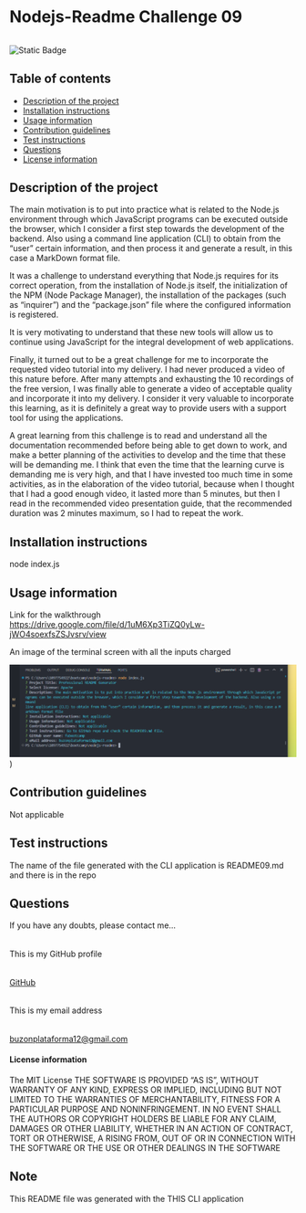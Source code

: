 
#
# Nodejs-Readme Challenge 09
######
![Static Badge](https://img.shields.io/badge/license_by-MIT-blue.svg)
###
## Table of contents
* [Description of the project](#description-section)
* [Installation instructions](#installation-section)
* [Usage information](#usage-section)
* [Contribution guidelines](#contribution-section)
* [Test instructions](#test-section)
* [Questions](#questions-section)
* [License information](#license-section)
<a id="description-section"></a>
## Description of the project
The main motivation is to put into practice what is related to the Node.js environment through which JavaScript programs can be executed outside the browser, which I consider a first step towards the development of the backend. Also using a command line application (CLI) to obtain from the “user” certain information, and then process it and generate a result, in this case a MarkDown format file.

It was a challenge to understand everything that Node.js requires for its correct operation, from the installation of Node.js itself, the initialization of the NPM (Node Package Manager), the installation of the packages (such as “inquirer”) and the “package.json” file where the configured information is registered.

It is very motivating to understand that these new tools will allow us to continue using JavaScript for the integral development of web applications.

Finally, it turned out to be a great challenge for me to incorporate the requested video tutorial into my delivery. I had never produced a video of this nature before. After many attempts and exhausting the 10 recordings of the free version, I was finally able to generate a video of acceptable quality and incorporate it into my delivery. I consider it very valuable to incorporate this learning, as it is definitely a great way to provide users with a support tool for using the applications.

A great learning from this challenge is to read and understand all the documentation recommended before being able to get down to work, and make a better planning of the activities to develop and the time that these will be demanding me. I think that even the time that the learning curve is demanding me is very high, and that I have invested too much time in some activities, as in the elaboration of the video tutorial, because when I thought that I had a good enough video, it lasted more than 5 minutes, but then I read in the recommended video presentation guide, that the recommended duration was 2 minutes maximum, so I had to repeat the work.

<a id="installation-section"></a>
## Installation instructions
node index.js
<a id="usage-section"></a>
## Usage information

Link for the walkthrough
https://drive.google.com/file/d/1uM6Xp3TiZQ0yLw-jWO4soexfsZSJvsrv/view

An image of the terminal screen with all the inputs charged

![Terminal screen complete](/assets/terminal-screen-full.png))

<a id="contribution-section"></a>
## Contribution guidelines
Not applicable
<a id="test-section"></a>
## Test instructions
The name of the file generated  with the CLI application is README09.md
and there is in the repo

<a id="questions-section"></a>
## Questions
If you have any doubts, please contact me...
######
This is my GitHub profile
######
[GitHub](https://github.com/fubootcamp)
######
This is my email address
######
buzonplataforma12@gmail.com
####
<a id="license-section"></a>
#### License information
The MIT License
                                THE SOFTWARE IS PROVIDED “AS IS”, WITHOUT WARRANTY OF ANY KIND,
                                EXPRESS OR IMPLIED, INCLUDING BUT NOT LIMITED TO THE WARRANTIES
                                OF MERCHANTABILITY, FITNESS FOR A PARTICULAR PURPOSE AND NONINFRINGEMENT.
                                IN NO EVENT SHALL THE AUTHORS OR COPYRIGHT HOLDERS BE LIABLE FOR ANY CLAIM,
                                DAMAGES OR OTHER LIABILITY, WHETHER IN AN ACTION OF CONTRACT, TORT OR OTHERWISE,
                                A RISING FROM, OUT OF OR IN CONNECTION WITH THE SOFTWARE OR THE USE OR OTHER
                                DEALINGS IN THE SOFTWARE

## Note
This README file was generated with the THIS CLI application 